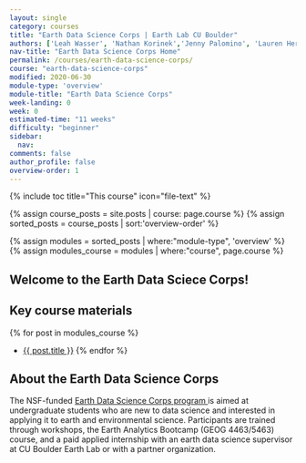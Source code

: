 ```yaml
---
layout: single
category: courses
title: "Earth Data Science Corps | Earth Lab CU Boulder"
authors: ['Leah Wasser', 'Nathan Korinek','Jenny Palomino', 'Lauren Herwehe', 'Nate Quarderer']
nav-title: "Earth Data Science Corps Home"
permalink: /courses/earth-data-science-corps/
course: "earth-data-science-corps"
modified: 2020-06-30
module-type: 'overview'
module-title: "Earth Data Science Corps"
week-landing: 0
week: 0
estimated-time: "11 weeks"
difficulty: "beginner"
sidebar:
  nav:
comments: false
author_profile: false
overview-order: 1
---
```


{% include toc title="This course" icon="file-text" %}

{% assign course_posts = site.posts | course: page.course %}
{% assign sorted_posts = course_posts | sort:'overview-order' %}

{% assign modules = sorted_posts | where:"module-type", 'overview' %}
{% assign modules_course = modules | where:"course", page.course %}

<div class="notice--info" markdown="1">

## <i class="fa fa-ship" aria-hidden="true"></i> Welcome to the Earth Data Sciece Corps!

## Key course materials

{% for post in modules_course %}
 * <a href="{{ site.url }}{{ post.permalink }}">{{ post.title }}</a>
{% endfor %}

</div>
<!-- an overview module specifies the overview content for the course including syllabus and any assignments  module-type: 'session' specified a week or a particular set of content surrounding a topic - eg internship seminar, etc -->

## About the Earth Data Science Corps
The NSF-funded <a href="https://www.colorado.edu/earthlab/nsf-earth-data-science-corps" target = "_blank"> Earth Data Science Corps program </a> is aimed at undergraduate students who are new to data science and interested in applying it to earth and environmental science. Participants are trained through workshops, the Earth Analytics Bootcamp (GEOG 4463/5463) course, and a paid applied internship with an earth data science supervisor at CU Boulder Earth Lab or with a partner organization. 


